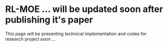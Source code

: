 # RL-MOE ... will be updated soon after publishing it's paper
This page will be presenting technical implementation and codes for research project soon ...
